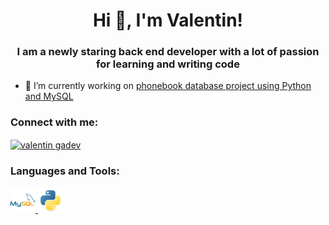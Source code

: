 <h1 align="center">Hi 👋, I'm Valentin!</h1>
<h3 align="center">I am a newly staring back end developer with a lot of passion for learning and writing code</h3>

- 🔭 I’m currently working on [phonebook database project using Python and MySQL](https://github.com/valentin-gardev/Projects_Python/tree/main/Phonebook_Personal_User)

<h3 align="left">Connect with me:</h3>
<p align="left">
<a href="https://linkedin.com/in/valentin gadev" target="blank"><img align="center" src="https://raw.githubusercontent.com/rahuldkjain/github-profile-readme-generator/master/src/images/icons/Social/linked-in-alt.svg" alt="valentin gadev" height="30" width="40" /></a>
</p>

<h3 align="left">Languages and Tools:</h3>
<p align="left"> <a href="https://www.mysql.com/" target="_blank" rel="noreferrer"> <img src="https://raw.githubusercontent.com/devicons/devicon/master/icons/mysql/mysql-original-wordmark.svg" alt="mysql" width="40" height="40"/> </a> <a href="https://www.python.org" target="_blank" rel="noreferrer"> <img src="https://raw.githubusercontent.com/devicons/devicon/master/icons/python/python-original.svg" alt="python" width="40" height="40"/> </a> </p>

